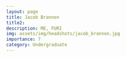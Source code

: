 ```yaml
---
layout: page
title: Jacob Brannon
title2: 
description: ME, FURI
img: assets/img/headshots/jacob_brannon.jpg
importance: 7
category: Undergraduate
---
```



